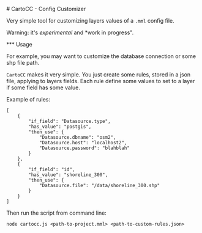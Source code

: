 # CartoCC - Config Customizer

Very simple tool for customizing layers values of a `.mml` config file.

Warning: it's *experimental* and *work in progress".

*** Usage

For example, you may want to customize the database connection or some shp file path.

`CartoCC` makes it very simple. You just create some rules, stored in a json file, applying to layers fields. Each rule define some values to set to a layer if some field has some value.

Example of rules:

```
[
    {
        "if_field": "Datasource.type",
        "has_value": "postgis",
        "then_use": {
            "Datasource.dbname": "osm2",
            "Datasource.host": "localhost2",
            "Datasource.password": "blahblah"
        }
    },
    {
        "if_field": "id",
        "has_value": "shoreline_300",
        "then_use": {
            "Datasource.file": "/data/shoreline_300.shp"
        }
    }
]
```

Then run the script from command line:

```
node cartocc.js <path-to-project.mml> <path-to-custom-rules.json>
```